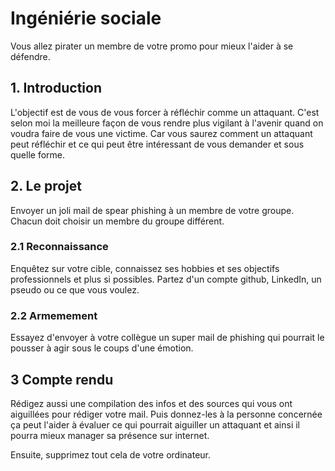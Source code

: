 # Ingéniérie sociale
Vous allez pirater un membre de votre promo pour mieux l'aider à se défendre.

## 1. Introduction
L'objectif est de vous de vous forcer à réfléchir comme un attaquant. C'est selon moi la meilleure façon de vous rendre plus vigilant à l'avenir quand on voudra faire de vous une victime. Car vous saurez comment un attaquant peut réfléchir et ce qui peut être intéressant de vous demander et sous quelle forme.

## 2. Le projet
Envoyer un joli mail de spear phishing à un membre de votre groupe. Chacun doit choisir un membre du groupe différent.

### 2.1 Reconnaissance
Enquêtez sur votre cible, connaissez ses hobbies et ses objectifs professionnels et plus si possibles.
Partez d'un compte github, LinkedIn, un pseudo ou ce que vous voulez.

### 2.2 Armemement
Essayez d'envoyer à votre collègue un super mail de phishing qui pourrait le pousser à agir sous le coups d'une émotion.

## 3 Compte rendu
Rédigez aussi une compilation des infos et des sources qui vous ont aiguillées pour rédiger votre mail.
Puis donnez-les à la personne concernée ça peut l'aider à évaluer ce qui pourrait aiguiller un attaquant et ainsi il pourra mieux manager sa présence sur internet.

Ensuite, supprimez tout cela de votre ordinateur.